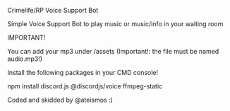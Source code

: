 Crimelife/RP Voice Support Bot

Simple Voice Support Bot to play music or music/info in your waiting room



IMPORTANT!

You can add your mp3 under /assets (Important!: the file must be named audio.mp3!)


Install the following packages in your CMD console!


npm install discord.js @discordjs/voice ffmpeg-static



Coded and skidded  by @ateismos :)
